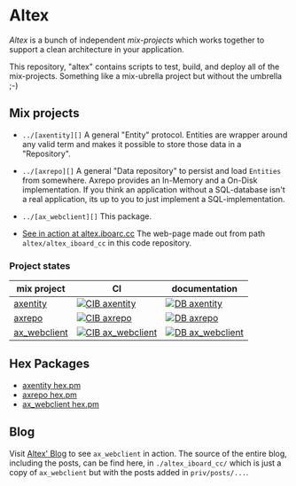 # Altex


_Altex_ is a bunch of independent _mix-projects_ which works together to support
a clean architecture in your application.

This repository, "altex" contains scripts to test, build, and deploy all of the
mix-projects. Something like a mix-ubrella project but without the umbrella ;-)

## Mix projects

- `../[axentity][]` A general "Entity" protocol. Entities are wrapper around any
   valid term and makes it possible to store those data in a "Repository".

- `../[axrepo][]` A general "Data repository" to persist and load `Entities` from
  somewhere. Axrepo provides an In-Memory and a On-Disk implementation. If
  you think an application without a SQL-database isn't a real application,
  its up to you to just implement a SQL-implementation.

- `../[ax_webclient][]` This package. 
- [See in action at altex.iboarc.cc](https://altex.iboard.cc)
  The web-page made out from path `altex/altex_iboard_cc` in this code repository.
  
### Project states

|mix project|CI|documentation|
|-----------|--|-------------|
| [axentity][] | [![CIB axentity][]](https://github.com/iboard/axentity/actions/workflows/elixir.yml) | [![DB axentity][]](https://hexdocs.pm/axentity) |
| [axrepo][] | [![CIB axrepo][]](https://github.com/iboard/axrepo/actions/workflows/elixir.yml) | [![DB axrepo][]](https://hexdocs.pm/axrepo) |
| [ax_webclient][] | [![CIB ax_webclient][]](https://github.com/iboard/ax_webclient/actions/workflows/elixir.yml) | [![DB ax_webclient][]](https://hexdocs.pm/ax_webclient) |

 
## Hex Packages

- [axentity hex.pm][]
- [axrepo hex.pm][]
- [ax_webclient hex.pm][]


## Blog

Visit [Altex' Blog][] to see `ax_webclient` in action. The source of the entire blog,
including the posts, can be find here, in `./altex_iboard_cc/` which is just a copy
of `ax_webclient` but with the posts added in `priv/posts/...`.



[axentity]: https://github.com/iboard/axentity
[CIB axentity]: https://github.com/iboard/axentity/actions/workflows/elixir.yml/badge.svg
[DB axentity]: https://img.shields.io/badge/docs-hexpm-blue.svg

[axrepo]: https://github.com/iboard/axrepo
[CIB axrepo]: https://github.com/iboard/axrepo/actions/workflows/elixir.yml/badge.svg
[DB axrepo]: https://img.shields.io/badge/docs-hexpm-blue.svg

[ax_webclient]: https://github.com/iboard/ax_webclient
[CIB ax_webclient]: https://github.com/iboard/ax_webclient/actions/workflows/elixir.yml/badge.svg
[DB ax_webclient]: https://img.shields.io/badge/docs-hexpm-blue.svg

[NimblePublisher]: https://github.com/dashbitco/nimble_publisher
[Altex' Blog]: https://altex.iboard.cc

[axentity hex.pm]: https://hex.pm/packages/axentity
[axrepo hex.pm]: https://hex.pm/packages/axrepo
[ax_webclient hex.pm]: https://hex.pm/packages/ax_webclient


